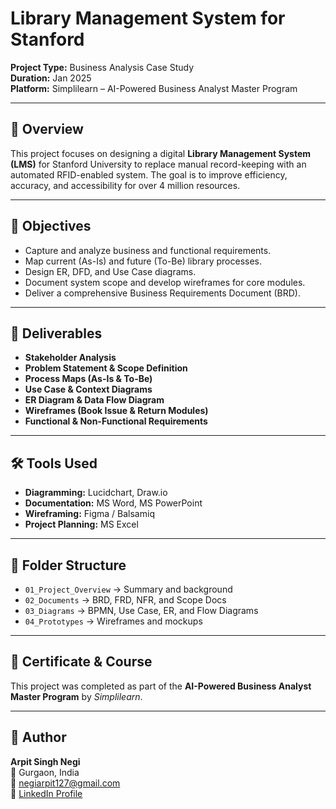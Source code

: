 # Library Management System for Stanford

**Project Type:** Business Analysis Case Study  
**Duration:** Jan 2025  
**Platform:** Simplilearn – AI-Powered Business Analyst Master Program  

---

## 📘 Overview
This project focuses on designing a digital **Library Management System (LMS)** for Stanford University to replace manual record-keeping with an automated RFID-enabled system. The goal is to improve efficiency, accuracy, and accessibility for over 4 million resources.

---

## 🎯 Objectives
- Capture and analyze business and functional requirements.
- Map current (As-Is) and future (To-Be) library processes.
- Design ER, DFD, and Use Case diagrams.
- Document system scope and develop wireframes for core modules.
- Deliver a comprehensive Business Requirements Document (BRD).

---

## 🧩 Deliverables
- **Stakeholder Analysis**
- **Problem Statement & Scope Definition**
- **Process Maps (As-Is & To-Be)**
- **Use Case & Context Diagrams**
- **ER Diagram & Data Flow Diagram**
- **Wireframes (Book Issue & Return Modules)**
- **Functional & Non-Functional Requirements**

---

## 🛠️ Tools Used
- **Diagramming:** Lucidchart, Draw.io  
- **Documentation:** MS Word, MS PowerPoint  
- **Wireframing:** Figma / Balsamiq  
- **Project Planning:** MS Excel  

---

## 📁 Folder Structure
- `01_Project_Overview` → Summary and background  
- `02_Documents` → BRD, FRD, NFR, and Scope Docs  
- `03_Diagrams` → BPMN, Use Case, ER, and Flow Diagrams  
- `04_Prototypes` → Wireframes and mockups  

---

## 📄 Certificate & Course
This project was completed as part of the **AI-Powered Business Analyst Master Program** by *Simplilearn*.  

---

## 👤 Author
**Arpit Singh Negi**  
📍 Gurgaon, India  
📧 [negiarpit127@gmail.com](mailto:negiarpit127@gmail.com)  
🔗 [LinkedIn Profile](https://www.linkedin.com/in/arpit-negi-816075286/)
